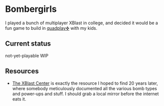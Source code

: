 # Bombergirls

I played a bunch of multiplayer XBlast in college, and decided it would be a fun game to build in [quadplay✜](https://github.com/morgan3d/quadplay) with my kids.

## Current status
not-yet-playable WIP

## Resources
- [The XBlast Center](http://freexbresse.free.fr/xblast/) is exactly the resource I hoped to find 20 years later, where somebody meticulously documented all the various bomb types and power-ups and stuff. I should grab a local mirror before the internet eats it.
